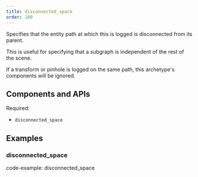 ```yaml
---
title: disconnected_space
order: 100
---
```


Specifies that the entity path at which this is logged is disconnected from its parent.

This is useful for specifying that a subgraph is independent of the rest of the scene.

If a transform or pinhole is logged on the same path, this archetype's components
will be ignored.

## Components and APIs

Required:
* `disconnected_space`

## Examples

### disconnected_space

code-example: disconnected_space


